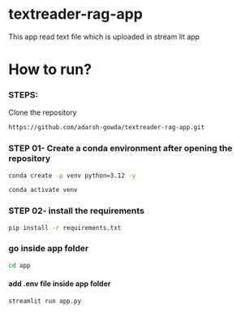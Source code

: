 # textreader-rag-app
This app read text file which is uploaded in stream lit app
# How to run?
### STEPS:

Clone the repository

```bash
https://github.com/adarsh-gowda/textreader-rag-app.git
```
### STEP 01- Create a conda environment after opening the repository

```bash
conda create -p venv python=3.12 -y
```

```bash
conda activate venv
```


### STEP 02- install the requirements
```bash
pip install -r requirements.txt
```

### go inside app folder
```bash
cd app
```

#### add .env file inside app folder


```bash
streamlit run app.py
```
